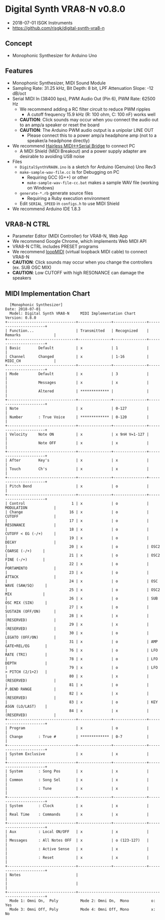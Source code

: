 # Digital Synth VRA8-N v0.8.0

- 2018-07-01 ISGK Instruments
- <https://github.com/risgk/digital-synth-vra8-n>

## Concept

- Monophonic Synthesizer for Arduino Uno

## Features

- Monophonic Synthesizer, MIDI Sound Module
- Sampling Rate: 31.25 kHz, Bit Depth: 8 bit, LPF Attenuation Slope: -12 dB/oct
- Serial MIDI In (38400 bps), PWM Audio Out (Pin 6), PWM Rate: 62500 Hz
    - We recommend adding a RC filter circuit to reduce PWM ripples
        - A cutoff frequency 15.9 kHz (R: 100 ohm, C: 100 nF) works well
    - **CAUTION**: Click sounds may occur when you connect the audio out to an amp/a speaker or reset the board
    - **CAUTION**: The Arduino PWM audio output is a unipolar LINE OUT
        - Please connect this to a power amp/a headphone amp (not to a speaker/a headphone directly)
- We recommend [Hairless MIDI<->Serial Bridge](http://projectgus.github.io/hairless-midiserial/) to connect PC
    - A MIDI Shield (MIDI Breakout) and a power supply adapter are desirable to avoiding USB noise
- Files
    - `DigitalSynthVRA8N.ino` is a sketch for Arduino (Genuino) Uno Rev3
    - `make-sample-wav-file.cc` is for Debugging on PC
        - Requiring GCC (G++) or other
        - `make-sample-wav-file-cc.bat` makes a sample WAV file (working on Windows)
    - `generate-*.rb` generate source files
        - Requiring a Ruby execution environment
    - Edit `SERIAL_SPEED` in `configs.h` to use MIDI Shield
- We recommend Arduino IDE 1.8.3

## VRA8-N CTRL

- Parameter Editor (MIDI Controller) for VRA8-N, Web App
- We recommend Google Chrome, which implements Web MIDI API
- VRA8-N CTRL includes PRESET programs
- We recommend [loopMIDI](http://www.tobias-erichsen.de/software/loopmidi.html) (virtual loopback MIDI cable) to connect VRA8-N
- **CAUTION**: Click sounds may occur when you change the controllers (ex. SUB OSC MIX)
- **CAUTION**: Low CUTOFF with high RESONANCE can damage the speakers

## MIDI Implementation Chart

      [Monophonic Synthesizer]                                        Date: 2018-07-01       
      Model: Digital Synth VRA8-N     MIDI Implementation Chart       Version: 0.8.0         
    +-------------------------------+---------------+---------------+-----------------------+
    | Function...                   | Transmitted   | Recognized    | Remarks               |
    +-------------------------------+---------------+---------------+-----------------------+
    | Basic        Default          | x             | 1             |                       |
    | Channel      Changed          | x             | 1-16          | MIDI_CH               |
    +-------------------------------+---------------+---------------+-----------------------+
    | Mode         Default          | x             | 3             |                       |
    |              Messages         | x             | x             |                       |
    |              Altered          | ************* |               |                       |
    +-------------------------------+---------------+---------------+-----------------------+
    | Note                          | x             | 0-127         |                       |
    | Number       : True Voice     | ************* | 0-120         |                       |
    +-------------------------------+---------------+---------------+-----------------------+
    | Velocity     Note ON          | x             | x 9nH V=1-127 |                       |
    |              Note OFF         | x             | x             |                       |
    +-------------------------------+---------------+---------------+-----------------------+
    | After        Key's            | x             | x             |                       |
    | Touch        Ch's             | x             | x             |                       |
    +-------------------------------+---------------+---------------+-----------------------+
    | Pitch Bend                    | x             | o             |                       |
    +-------------------------------+---------------+---------------+-----------------------+
    | Control                     1 | x             | o             | MODULATION            |
    | Change                     16 | x             | o             | CUTOFF                |
    |                            17 | x             | o             | RESONANCE             |
    |                            18 | x             | o             | CUTOFF < EG (-/+)     |
    |                            19 | x             | o             | DECAY                 |
    |                            20 | x             | o             | OSC2 COARSE (-/+)     |
    |                            21 | x             | o             | OSC2 FINE (-/+)       |
    |                            22 | x             | o             | PORTAMENTO            |
    |                            23 | x             | o             | ATTACK                |
    |                            24 | x             | o             | OSC WAVE (SAW/SQ)     |
    |                            25 | x             | o             | OSC2 MIX              |
    |                            26 | x             | o             | SUB OSC MIX (SIN)     |
    |                            27 | x             | o             | SUSTAIN (OFF/ON)      |
    |                            28 | x             | x             | (RESERVED)            |
    |                            29 | x             | x             | (RESERVED)            |
    |                            30 | x             | o             | LEGATO (OFF/ON)       |
    |                            31 | x             | o             | AMP GATE+REL/EG       |
    |                            76 | x             | o             | LFO RATE (TRI)        |
    |                            78 | x             | o             | LFO DEPTH             |
    |                            79 | x             | o             | LFO > PITCH (2/1+2)   |
    |                            80 | x             | x             | (RESERVED)            |
    |                            81 | x             | o             | P.BEND RANGE          |
    |                            82 | x             | x             | (RESERVED)            |
    |                            83 | x             | o             | KEY ASGN (LO/LAST)    |
    |                            84 | x             | x             | (RESERVED)            |
    +-------------------------------+---------------+---------------+-----------------------+
    | Program                       | x             | o             |                       |
    | Change       : True #         | ************* | 0-7           |                       |
    +-------------------------------+---------------+---------------+-----------------------+
    | System Exclusive              | x             | x             |                       |
    +-------------------------------+---------------+---------------+-----------------------+
    | System       : Song Pos       | x             | x             |                       |
    | Common       : Song Sel       | x             | x             |                       |
    |              : Tune           | x             | x             |                       |
    +-------------------------------+---------------+---------------+-----------------------+
    | System       : Clock          | x             | x             |                       |
    | Real Time    : Commands       | x             | x             |                       |
    +-------------------------------+---------------+---------------+-----------------------+
    | Aux          : Local ON/OFF   | x             | x             |                       |
    | Messages     : All Notes OFF  | x             | o (123-127)   |                       |
    |              : Active Sense   | x             | x             |                       |
    |              : Reset          | x             | x             |                       |
    +-------------------------------+---------------+---------------+-----------------------+
    | Notes                         |                                                       |
    |                               |                                                       |
    +-------------------------------+-------------------------------------------------------+
      Mode 1: Omni On,  Poly          Mode 2: Omni On,  Mono          o: Yes                 
      Mode 3: Omni Off, Poly          Mode 4: Omni Off, Mono          x: No                  
